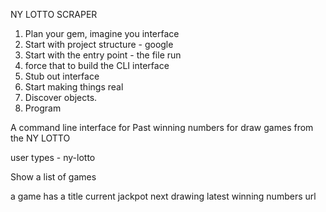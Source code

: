 NY LOTTO SCRAPER

1. Plan your gem, imagine you interface
2. Start with project structure - google
3. Start with the entry point - the file run
4. force that to build the CLI interface
5. Stub out interface
5. Start making things real
7. Discover objects.
8. Program

A command line interface for Past winning numbers for draw games from the NY LOTTO

user types - ny-lotto

Show a list of games




a game has
  a title
  current jackpot
  next drawing
  latest winning numbers
  url

  
